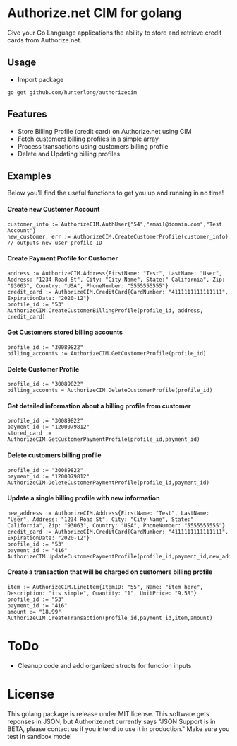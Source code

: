 # Authorize.net CIM for golang

Give your Go Language applications the ability to store and retrieve credit cards from Authorize.net.


## Usage

* Import package
```
go get github.com/hunterlong/authorizecim
```

## Features
* Store Billing Profile (credit card) on Authorize.net using CIM
* Fetch customers billing profiles in a simple array
* Process transactions using customers billing profile
* Delete and Updating billing profiles


## Examples
Below you'll find the useful functions to get you up and running in no time!

#### Create new Customer Account
```
customer_info := AuthorizeCIM.AuthUser{"54","email@domain.com","Test Account"}
new_customer, err := AuthorizeCIM.CreateCustomerProfile(customer_info)
// outputs new user profile ID
```

#### Create Payment Profile for Customer
```
address := AuthorizeCIM.Address{FirstName: "Test", LastName: "User", Address: "1234 Road St", City: "City Name", State:" California", Zip: "93063", Country: "USA", PhoneNumber: "5555555555"}
credit_card := AuthorizeCIM.CreditCard{CardNumber: "4111111111111111", ExpirationDate: "2020-12"}
profile_id := "53"
AuthorizeCIM.CreateCustomerBillingProfile(profile_id, address, credit_card)
```
#### Get Customers stored billing accounts
```
profile_id := "30089822"
billing_accounts := AuthorizeCIM.GetCustomerProfile(profile_id)
```

#### Delete Customer Profile
```
profile_id := "30089822"
billing_accounts = AuthorizeCIM.DeleteCustomerProfile(profile_id)
```

#### Get detailed information about a billing profile from customer
```
profile_id := "30089822"
payment_id := "1200079812"
stored_card := AuthorizeCIM.GetCustomerPaymentProfile(profile_id,payment_id)
```

#### Delete customers billing profile
```
profile_id := "30089822"
payment_id := "1200079812"
AuthorizeCIM.DeleteCustomerPaymentProfile(profile_id,payment_id)
```

#### Update a single billing profile with new information
```
new_address := AuthorizeCIM.Address{FirstName: "Test", LastName: "User", Address: "1234 Road St", City: "City Name", State:" California", Zip: "93063", Country: "USA", PhoneNumber: "5555555555"}
credit_card := AuthorizeCIM.CreditCard{CardNumber: "4111111111111111", ExpirationDate: "2020-12"}
profile_id := "53"
payment_id := "416"
AuthorizeCIM.UpdateCustomerPaymentProfile(profile_id,payment_id,new_address,credit_card)
```

#### Create a transaction that will be charged on customers billing profile
```
item := AuthorizeCIM.LineItem{ItemID: "55", Name: "item here", Description: "its simple", Quantity: "1", UnitPrice: "9.58"}
profile_id := "53"
payment_id := "416"
amount := "18.99"
AuthorizeCIM.CreateTransaction(profile_id,payment_id,item,amount)
```

# ToDo
* Cleanup code and add organized structs for function inputs


# License
This golang package is release under MIT license. This software gets reponses in JSON, but Authorize.net currently says "JSON Support is in BETA, please contact us if you intend to use it in production." Make sure you test in sandbox mode!
